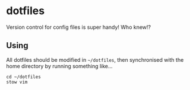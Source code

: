 # dotfiles
Version control for config files is super handy! Who knew!?

## Using
All dotfiles should be modified in `~/dotfiles`, then synchronised with the home directory by running something like...
```shell
cd ~/dotfiles
stow vim
```
